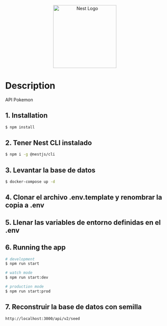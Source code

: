 <p align="center">
  <a href="http://nestjs.com/" target="blank"><img src="https://nestjs.com/img/logo-small.svg" width="200" alt="Nest Logo" /></a>
</p>


# Description

API Pokemon

## 1. Installation

```bash
$ npm install
```
## 2. Tener Nest CLI instalado
```bash
$ npm i -g @nestjs/cli
```
## 3. Levantar la base de datos
```bash
$ docker-compose up -d
```
## 4. Clonar el archivo __.env.template__ y renombrar la copia a __.env__

## 5. Llenar las variables de entorno definidas en el __.env__

## 6. Running the app

```bash
# development
$ npm run start

# watch mode
$ npm run start:dev

# production mode
$ npm run start:prod
```

## 7. Reconstruir la base de datos con semilla
```
http://localhost:3000/api/v2/seed   
```




